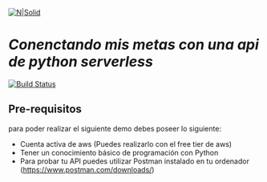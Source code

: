 [![N|Solid](https://pbs.twimg.com/profile_images/1183854219268366336/9SLv5DvR_400x400.jpg)](https://mobile.twitter.com/wwcodeguatemala)
# _Conenctando mis metas con una api de python serverless_

[![Build Status](https://travis-ci.org/joemccann/dillinger.svg?branch=master)](https://travis-ci.org/joemccann/dillinger)

## Pre-requisitos
para poder realizar el siguiente demo debes poseer lo siguiente:
- Cuenta activa de aws (Puedes realizarlo con el free tier de aws)
- Tener un conocimiento básico de programación con Python
- Para probar tu API puedes utilizar Postman instalado en tu ordenador (https://www.postman.com/downloads/) 

